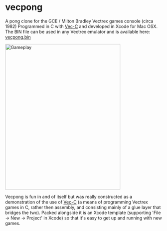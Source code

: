 # vecpong
A pong clone for the GCE / Milton Bradley Vectrex games console (circa 1982)
Programmed in C with <a href="https://github.com/Phillrb/vec-c">Vec-C</a> and developed in Xcode for Mac OSX.
The BIN file can be used in any Vectrex emulator and is available here: <a href="./vecpong/vecpong/vecpong.bin">vecpong.bin</a>

<img src="./vecpong/resources/gameplay1.png" alt="Gameplay" width="369" height="466">

Vecpong is fun in and of itself but was really constructed as a demonstration of the use of <a href="https://github.com/Phillrb/vec-c">Vec-C</a> (a means of programming Vectrex games in C, rather then assembly, and consisting mainly of a glue layer that bridges the two). Packed alongside it is an Xcode template (supporting 'File -> New -> Project' in Xcode) so that it's easy to get up and running with new games.
